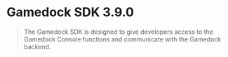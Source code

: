 # Gamedock SDK 3.9.0

> The Gamedock SDK is designed to give developers access to the Gamedock Console functions and communicate with the Gamedock backend.